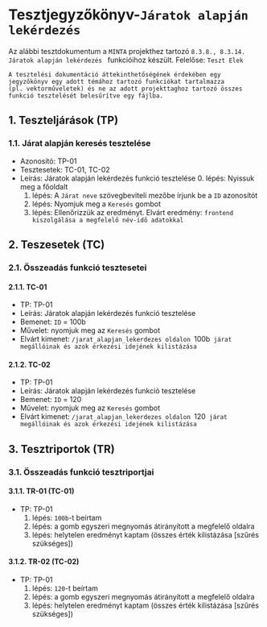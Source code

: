 # Tesztjegyzőkönyv-`Járatok alapján lekérdezés`

Az alábbi tesztdokumentum a `MINTA` projekthez tartozó `8.3.8., 8.3.14. Járatok alapján lekérdezés ` funkcióihoz készült. Felelőse: `Teszt Elek` 

``` 
A tesztelési dokumentáció áttekinthetőségének érdekében egy jegyzőkönyv egy adott témához tartozó funkciókat tartalmazza 
(pl. vektorműveletek) és ne az adott projekttaghoz tartozó összes funkció tesztelését belesűrítve egy fájlba.
``` 

## 1. Teszteljárások (TP)

### 1.1. Járat alapján keresés tesztelése 
- Azonosító: TP-01
- Tesztesetek: TC-01, TC-02
- Leírás: Járatok alapján lekérdezés funkció tesztelése
    0. lépés: Nyissuk meg a főoldalt
    1. lépés: A `Járat neve` szövegbeviteli mezőbe írjunk be a `ID` azonosítót
    2. lépés: Nyomjuk meg a `Keresés` gombot 
    3. lépés: Ellenőrizzük az eredményt. Elvárt eredmény: `frontend kiszolgálása a megfelelő név-idő adatokkal`

## 2. Teszesetek (TC)

### 2.1. Összeadás funkció tesztesetei

#### 2.1.1. TC-01
- TP: TP-01
- Leírás: Járatok alapján lekérdezés funkció tesztelése
- Bemenet: `ID` = 100b
- Művelet: nyomjuk meg az `Keresés` gombot 
- Elvárt kimenet: `/jarat_alapjan_lekerdezes oldalon `100b` járat megállóinak és azok érkezési idejének kilistázása`

#### 2.1.2. TC-02
- TP: TP-01
- Leírás: Járatok alapján lekérdezés funkció tesztelése
- Bemenet: `ID` = 120
- Művelet: nyomjuk meg az `Keresés` gombot 
- Elvárt kimenet: `/jarat_alapjan_lekerdezes oldalon `120` járat megállóinak és azok érkezési idejének kilistázása`

## 3. Tesztriportok (TR)

### 3.1. Összeadás funkció tesztriportjai

#### 3.1.1. TR-01 (TC-01)
- TP: TP-01
    1. lépés: `100b`-t beírtam
    2. lépés: a gomb egyszeri megnyomás átirányított a megfelelő oldalra
    3. lépés: helytelen eredményt kaptam (összes érték kilistázása [szűrés szükséges])

#### 3.1.2. TR-02 (TC-02)
- TP: TP-01
    1. lépés: `120`-t beírtam
    2. lépés: a gomb egyszeri megnyomás átirányított a megfelelő oldalra
    3. lépés: helytelen eredményt kaptam (összes érték kilistázása [szűrés szükséges])


    
